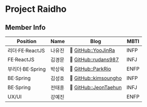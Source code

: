 # Project Raidho
## Member Info
| Position | Name | Blog | MBTI |
| ----- | ----- | ----- | ----- |
| 리더·FE·ReactJS | 나유진 | 🔗 [GitHub::YooJinRa](https://github.com/YooJinRa) | INFP |
| FE·ReactJS | 김경문 | 🔗 [GitHub::rudans987](https://github.com/rudans987) | INFJ |
| 부리더·BE·Spring | 박상욱 | 🔗 [GitHub::ParkRio](https://github.com/ParkRio/ParkRio) | ENFP |
| BE·Spring | 김성호 | 🔗 [GitHub::kimsoungho](https://github.com/kimsoungho) | INFP |
| BE·Spring | 전태훈 | 🔗 [GitHub::JeonTaehun](https://github.com/JeonTaehun) | INFJ |
| UX/UI | 강예진 |  | ENFP |
